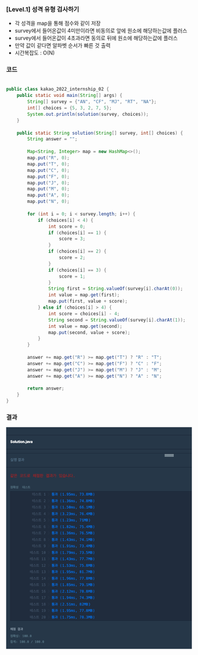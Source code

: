 
### [Level.1] 성격 유형 검사하기

- 각 성격을 map을 통해 점수와 같이 저장
- survey에서 들어온값이 4미만이라면 비동의로 앞에 원소에 해당하는값에 플러스
- survey에서 들어온값이 4초과라면 동의로 뒤에 원소에 해당하는값에 플러스
- 만약 값이 같다면 알파벳 순서가 빠른 것 출력
- 시간복잡도 : O(N)

### 코드

```java

public class kakao_2022_internship_02 {
	public static void main(String[] args) {
		String[] survey = {"AN", "CF", "MJ", "RT", "NA"};
		int[] choices = {5, 3, 2, 7, 5};
		System.out.println(solution(survey, choices));
	}

	public static String solution(String[] survey, int[] choices) {
		String answer = "";

		Map<String, Integer> map = new HashMap<>();
		map.put("R", 0);
		map.put("T", 0);
		map.put("C", 0);
		map.put("F", 0);
		map.put("J", 0);
		map.put("M", 0);
		map.put("A", 0);
		map.put("N", 0);

		for (int i = 0; i < survey.length; i++) {
			if (choices[i] < 4) {
				int score = 0;
				if (choices[i] == 1) {
					score = 3;
				}
				if (choices[i] == 2) {
					score = 2;
				}
				if (choices[i] == 3) {
					score = 1;
				}
				String first = String.valueOf(survey[i].charAt(0));
				int value = map.get(first);
				map.put(first, value + score);
			} else if (choices[i] > 4) {
				int score = choices[i] - 4;
				String second = String.valueOf(survey[i].charAt(1));
				int value = map.get(second);
				map.put(second, value + score);
			}
		}

		answer += map.get("R") >= map.get("T") ? "R" : "T";
		answer += map.get("C") >= map.get("F") ? "C" : "F";
		answer += map.get("J") >= map.get("M") ? "J" : "M";
		answer += map.get("A") >= map.get("N") ? "A" : "N";

		return answer;
	}
}

```

### 결과

![img.png](seungwook-1.png)
